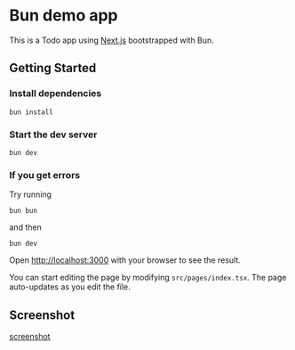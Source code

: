 # Bun demo app

This is a Todo app using [Next.js](https://nextjs.org/) bootstrapped with Bun.

## Getting Started

### Install dependencies

```
bun install
```

### Start the dev server

```
bun dev
```

### If you get errors

Try running

```
bun bun
```

and then

```
bun dev
```

Open [http://localhost:3000](http://localhost:3000) with your browser to see the result.

You can start editing the page by modifying `src/pages/index.tsx`. The page auto-updates as you edit the file.

## Screenshot

[screenshot](/assets/screenshot.png)
